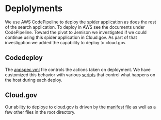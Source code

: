 # Deplolyments
We use AWS CodePipeline to deploy the spider application as does the rest of the search application.  To deploy in AWS see the documents under CodePipeline.  Toward the pivot to Jemison we investigated if we could continue using this spider application in Cloud.gov.  As part of that investigation we added the capability to deploy to cloud.gov.

## Codedeploy
The [appspec.yml](../appspec.yml) file controls the actions taken on deployment.  We have customized this behavior with various [scripts](../cicd-scripts/) that control what happens on the host during each deploy.


## Cloud.gov
Our ability to deploye to cloud.gov is driven by the [manifest file](../manifest.yml) as well as a few other files in the root directory.
